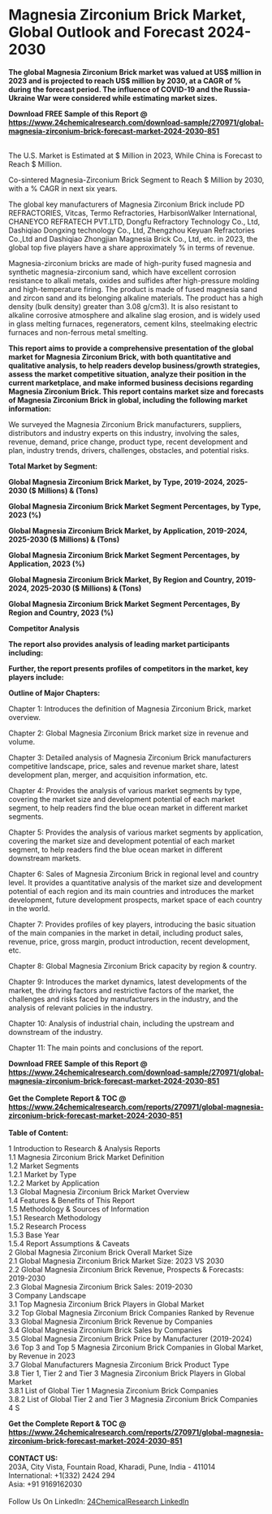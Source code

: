 <h1>Magnesia Zirconium Brick Market, Global Outlook and Forecast 2024-2030</h1><p><strong>The global Magnesia Zirconium Brick market was valued at US$ million in 2023 and is projected to reach US$ million by 2030, at a CAGR of % during the forecast period. The influence of COVID-19 and the Russia-Ukraine War were considered while estimating market sizes.</strong></p><p>
</p><p></p><div><b>Download FREE Sample of this Report @ 
            <a href="https://www.24chemicalresearch.com/download-sample/270971/global-magnesia-zirconium-brick-forecast-market-2024-2030-851">
            https://www.24chemicalresearch.com/download-sample/270971/global-magnesia-zirconium-brick-forecast-market-2024-2030-851</a></b></div><br><p>
The U.S. Market is Estimated at $ Million in 2023, While China is Forecast to Reach $ Million.</p><p>
Co-sintered Magnesia-Zirconium Brick Segment to Reach $ Million by 2030, with a % CAGR in next six years.</p><p>
The global key manufacturers of Magnesia Zirconium Brick include PD REFRACTORIES, Vitcas, Termo Refractories, HarbisonWalker International, CHANEYCO REFRATECH PVT.LTD, Dongfu Refractory Technology Co., Ltd, Dashiqiao Dongxing technology Co., Ltd, Zhengzhou Keyuan Refractories Co.,Ltd and Dashiqiao Zhongjian Magnesia Brick Co., Ltd, etc. in 2023, the global top five players have a share approximately % in terms of revenue.</p><p>
Magnesia-zirconium bricks are made of high-purity fused magnesia and synthetic magnesia-zirconium sand, which have excellent corrosion resistance to alkali metals, oxides and sulfides after high-pressure molding and high-temperature firing. The product is made of fused magnesia sand and zircon sand and its belonging alkaline materials. The product has a high density (bulk density) greater than 3.08 g/cm3). It is also resistant to alkaline corrosive atmosphere and alkaline slag erosion, and is widely used in glass melting furnaces, regenerators, cement kilns, steelmaking electric furnaces and non-ferrous metal smelting.</p><p>
<strong>This report aims to provide a comprehensive presentation of the global market for Magnesia Zirconium Brick, with both quantitative and qualitative analysis, to help readers develop business/growth strategies, assess the market competitive situation, analyze their position in the current marketplace, and make informed business decisions regarding Magnesia Zirconium Brick. This report contains market size and forecasts of Magnesia Zirconium Brick in global, including the following market information:</strong></p><p>
</p><p>
</p><p>We surveyed the Magnesia Zirconium Brick manufacturers, suppliers, distributors and industry experts on this industry, involving the sales, revenue, demand, price change, product type, recent development and plan, industry trends, drivers, challenges, obstacles, and potential risks.</p><p>
<strong>Total Market by Segment:</strong></p><p>
<strong>Global Magnesia Zirconium Brick Market, by Type, 2019-2024, 2025-2030 ($ Millions) &amp; (Tons)</strong></p><p>
<strong>Global Magnesia Zirconium Brick Market Segment Percentages, by Type, 2023 (%)</strong></p><p>
</p><p>
<strong>Global Magnesia Zirconium Brick Market, by Application, 2019-2024, 2025-2030 ($ Millions) &amp; (Tons)</strong></p><p>
<strong>Global Magnesia Zirconium Brick Market Segment Percentages, by Application, 2023 (%)</strong></p><p>
</p><p>
<strong>Global Magnesia Zirconium Brick Market, By Region and Country, 2019-2024, 2025-2030 ($ Millions) &amp; (Tons)</strong></p><p>
<strong>Global Magnesia Zirconium Brick Market Segment Percentages, By Region and Country, 2023 (%)</strong></p><p>
</p><p>
<strong>Competitor Analysis</strong></p><p>
<strong>The report also provides analysis of leading market participants including:</strong></p><p>
</p><p>
<strong>Further, the report presents profiles of competitors in the market, key players include:</strong></p><p>
</p><p>
<strong>Outline of Major Chapters:</strong></p><p>
</p><p>Chapter 1: Introduces the definition of Magnesia Zirconium Brick, market overview.</p><p>
Chapter 2: Global Magnesia Zirconium Brick market size in revenue and volume.</p><p>
Chapter 3: Detailed analysis of Magnesia Zirconium Brick manufacturers competitive landscape, price, sales and revenue market share, latest development plan, merger, and acquisition information, etc.</p><p>
Chapter 4: Provides the analysis of various market segments by type, covering the market size and development potential of each market segment, to help readers find the blue ocean market in different market segments.</p><p>
Chapter 5: Provides the analysis of various market segments by application, covering the market size and development potential of each market segment, to help readers find the blue ocean market in different downstream markets.</p><p>
Chapter 6: Sales of Magnesia Zirconium Brick in regional level and country level. It provides a quantitative analysis of the market size and development potential of each region and its main countries and introduces the market development, future development prospects, market space of each country in the world.</p><p>
Chapter 7: Provides profiles of key players, introducing the basic situation of the main companies in the market in detail, including product sales, revenue, price, gross margin, product introduction, recent development, etc.</p><p>
Chapter 8: Global Magnesia Zirconium Brick capacity by region &amp; country.</p><p>
Chapter 9: Introduces the market dynamics, latest developments of the market, the driving factors and restrictive factors of the market, the challenges and risks faced by manufacturers in the industry, and the analysis of relevant policies in the industry.</p><p>
Chapter 10: Analysis of industrial chain, including the upstream and downstream of the industry.</p><p>
Chapter 11: The main points and conclusions of the report.</p><div><b>Download FREE Sample of this Report @ 
            <a href="https://www.24chemicalresearch.com/download-sample/270971/global-magnesia-zirconium-brick-forecast-market-2024-2030-851">
            https://www.24chemicalresearch.com/download-sample/270971/global-magnesia-zirconium-brick-forecast-market-2024-2030-851</a></b></div><br><div><b>Get the Complete Report & TOC @ 
            <a href="https://www.24chemicalresearch.com/reports/270971/global-magnesia-zirconium-brick-forecast-market-2024-2030-851">
            https://www.24chemicalresearch.com/reports/270971/global-magnesia-zirconium-brick-forecast-market-2024-2030-851</a></b></div><br>
            <b>Table of Content:</b><p>1 Introduction to Research & Analysis Reports<br />
    1.1 Magnesia Zirconium Brick Market Definition<br />
    1.2 Market Segments<br />
        1.2.1 Market by Type<br />
        1.2.2 Market by Application<br />
    1.3 Global Magnesia Zirconium Brick Market Overview<br />
    1.4 Features & Benefits of This Report<br />
    1.5 Methodology & Sources of Information<br />
        1.5.1 Research Methodology<br />
        1.5.2 Research Process<br />
        1.5.3 Base Year<br />
        1.5.4 Report Assumptions & Caveats<br />
2 Global Magnesia Zirconium Brick Overall Market Size<br />
    2.1 Global Magnesia Zirconium Brick Market Size: 2023 VS 2030<br />
    2.2 Global Magnesia Zirconium Brick Revenue, Prospects & Forecasts: 2019-2030<br />
    2.3 Global Magnesia Zirconium Brick Sales: 2019-2030<br />
3 Company Landscape<br />
    3.1 Top Magnesia Zirconium Brick Players in Global Market<br />
    3.2 Top Global Magnesia Zirconium Brick Companies Ranked by Revenue<br />
    3.3 Global Magnesia Zirconium Brick Revenue by Companies<br />
    3.4 Global Magnesia Zirconium Brick Sales by Companies<br />
    3.5 Global Magnesia Zirconium Brick Price by Manufacturer (2019-2024)<br />
    3.6 Top 3 and Top 5 Magnesia Zirconium Brick Companies in Global Market, by Revenue in 2023<br />
    3.7 Global Manufacturers Magnesia Zirconium Brick Product Type<br />
    3.8 Tier 1, Tier 2 and Tier 3 Magnesia Zirconium Brick Players in Global Market<br />
        3.8.1 List of Global Tier 1 Magnesia Zirconium Brick Companies<br />
        3.8.2 List of Global Tier 2 and Tier 3 Magnesia Zirconium Brick Companies<br />
4 S</p><div><b>Get the Complete Report & TOC @ 
            <a href="https://www.24chemicalresearch.com/reports/270971/global-magnesia-zirconium-brick-forecast-market-2024-2030-851">
            https://www.24chemicalresearch.com/reports/270971/global-magnesia-zirconium-brick-forecast-market-2024-2030-851</a></b></div><br><b>CONTACT US:</b><br>
            203A, City Vista, Fountain Road, Kharadi, Pune, India - 411014<br>
            International: +1(332) 2424 294<br>
            Asia: +91 9169162030 <br><br>
            Follow Us On LinkedIn: <a href="https://www.linkedin.com/company/24chemicalresearch/">24ChemicalResearch LinkedIn</a>